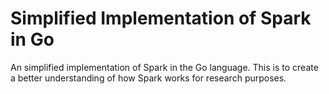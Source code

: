 # Simplified Implementation of Spark in Go

An simplified implementation of Spark in the Go language. 
This is to create a better understanding of how Spark works for research purposes.

